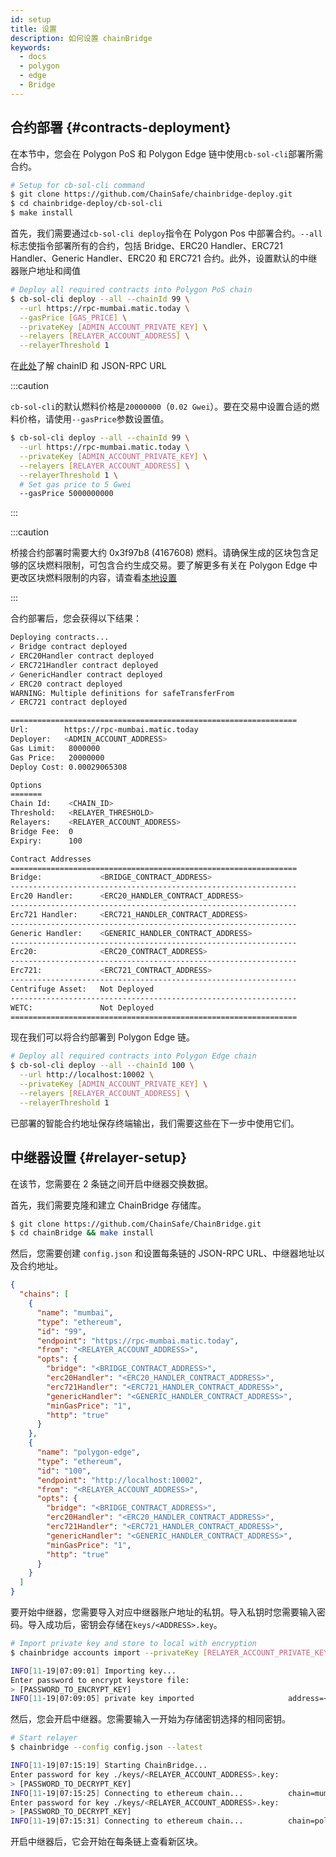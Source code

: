 ```yaml
---
id: setup
title: 设置
description: 如何设置 chainBridge
keywords:
  - docs
  - polygon
  - edge
  - Bridge
---
```


## 合约部署 {#contracts-deployment}

在本节中，您会在 Polygon PoS 和 Polygon Edge 链中使用`cb-sol-cli`部署所需合约。

```bash
# Setup for cb-sol-cli command
$ git clone https://github.com/ChainSafe/chainbridge-deploy.git
$ cd chainbridge-deploy/cb-sol-cli
$ make install
```

首先，我们需要通过`cb-sol-cli deploy`指令在 Polygon Pos 中部署合约。`--all`标志使指令部署所有的合约，包括 Bridge、ERC20 Handler、ERC721 Handler、Generic Handler、ERC20 和 ERC721 合约。此外，设置默认的中继器账户地址和阈值

```bash
# Deploy all required contracts into Polygon PoS chain
$ cb-sol-cli deploy --all --chainId 99 \
  --url https://rpc-mumbai.matic.today \
  --gasPrice [GAS_PRICE] \
  --privateKey [ADMIN_ACCOUNT_PRIVATE_KEY] \
  --relayers [RELAYER_ACCOUNT_ADDRESS] \
  --relayerThreshold 1
```


在[此处](/docs/edge/additional-features/chainbridge/definitions)了解 chainID 和 JSON-RPC URL

:::caution

`cb-sol-cli`的默认燃料价格是`20000000`（`0.02 Gwei`）。要在交易中设置合适的燃料价格，请使用`--gasPrice`参数设置值。

```bash
$ cb-sol-cli deploy --all --chainId 99 \
  --url https://rpc-mumbai.matic.today \
  --privateKey [ADMIN_ACCOUNT_PRIVATE_KEY] \
  --relayers [RELAYER_ACCOUNT_ADDRESS] \
  --relayerThreshold 1 \
  # Set gas price to 5 Gwei
  --gasPrice 5000000000
```

:::

:::caution

桥接合约部署时需要大约 0x3f97b8 (4167608) 燃料。请确保生成的区块包含足够的区块燃料限制，可包含合约生成交易。要了解更多有关在 Polygon Edge 中更改区块燃料限制的内容，请查看[本地设置](/docs/edge/get-started/set-up-ibft-locally)

:::

合约部署后，您会获得以下结果：

```bash
Deploying contracts...
✓ Bridge contract deployed
✓ ERC20Handler contract deployed
✓ ERC721Handler contract deployed
✓ GenericHandler contract deployed
✓ ERC20 contract deployed
WARNING: Multiple definitions for safeTransferFrom
✓ ERC721 contract deployed

================================================================
Url:        https://rpc-mumbai.matic.today
Deployer:   <ADMIN_ACCOUNT_ADDRESS>
Gas Limit:   8000000
Gas Price:   20000000
Deploy Cost: 0.00029065308

Options
=======
Chain Id:    <CHAIN_ID>
Threshold:   <RELAYER_THRESHOLD>
Relayers:    <RELAYER_ACCOUNT_ADDRESS>
Bridge Fee:  0
Expiry:      100

Contract Addresses
================================================================
Bridge:             <BRIDGE_CONTRACT_ADDRESS>
----------------------------------------------------------------
Erc20 Handler:      <ERC20_HANDLER_CONTRACT_ADDRESS>
----------------------------------------------------------------
Erc721 Handler:     <ERC721_HANDLER_CONTRACT_ADDRESS>
----------------------------------------------------------------
Generic Handler:    <GENERIC_HANDLER_CONTRACT_ADDRESS>
----------------------------------------------------------------
Erc20:              <ERC20_CONTRACT_ADDRESS>
----------------------------------------------------------------
Erc721:             <ERC721_CONTRACT_ADDRESS>
----------------------------------------------------------------
Centrifuge Asset:   Not Deployed
----------------------------------------------------------------
WETC:               Not Deployed
================================================================
```

现在我们可以将合约部署到 Polygon Edge 链。

```bash
# Deploy all required contracts into Polygon Edge chain
$ cb-sol-cli deploy --all --chainId 100 \
  --url http://localhost:10002 \
  --privateKey [ADMIN_ACCOUNT_PRIVATE_KEY] \
  --relayers [RELAYER_ACCOUNT_ADDRESS] \
  --relayerThreshold 1
```

已部署的智能合约地址保存终端输出，我们需要这些在下一步中使用它们。

## 中继器设置 {#relayer-setup}

在该节，您需要在 2 条链之间开启中继器交换数据。

首先，我们需要克隆和建立 ChainBridge 存储库。

```bash
$ git clone https://github.com/ChainSafe/ChainBridge.git
$ cd chainBridge && make install
```

然后，您需要创建 `config.json` 和设置每条链的 JSON-RPC URL、中继器地址以及合约地址。

```json
{
  "chains": [
    {
      "name": "mumbai",
      "type": "ethereum",
      "id": "99",
      "endpoint": "https://rpc-mumbai.matic.today",
      "from": "<RELAYER_ACCOUNT_ADDRESS>",
      "opts": {
        "bridge": "<BRIDGE_CONTRACT_ADDRESS>",
        "erc20Handler": "<ERC20_HANDLER_CONTRACT_ADDRESS>",
        "erc721Handler": "<ERC721_HANDLER_CONTRACT_ADDRESS>",
        "genericHandler": "<GENERIC_HANDLER_CONTRACT_ADDRESS>",
        "minGasPrice": "1",
        "http": "true"
      }
    },
    {
      "name": "polygon-edge",
      "type": "ethereum",
      "id": "100",
      "endpoint": "http://localhost:10002",
      "from": "<RELAYER_ACCOUNT_ADDRESS>",
      "opts": {
        "bridge": "<BRIDGE_CONTRACT_ADDRESS>",
        "erc20Handler": "<ERC20_HANDLER_CONTRACT_ADDRESS>",
        "erc721Handler": "<ERC721_HANDLER_CONTRACT_ADDRESS>",
        "genericHandler": "<GENERIC_HANDLER_CONTRACT_ADDRESS>",
        "minGasPrice": "1",
        "http": "true"
      }
    }
  ]
}
```

要开始中继器，您需要导入对应中继器账户地址的私钥。导入私钥时您需要输入密码。导入成功后，密钥会存储在`keys/<ADDRESS>.key`。

```bash
# Import private key and store to local with encryption
$ chainbridge accounts import --privateKey [RELAYER_ACCOUNT_PRIVATE_KEY]

INFO[11-19|07:09:01] Importing key...
Enter password to encrypt keystore file:
> [PASSWORD_TO_ENCRYPT_KEY]
INFO[11-19|07:09:05] private key imported                     address=<RELAYER_ACCOUNT_ADDRESS> file=.../keys/<RELAYER_ACCOUNT_ADDRESS>.key
```

然后，您会开启中继器。您需要输入一开始为存储密钥选择的相同密钥。

```bash
# Start relayer
$ chainbridge --config config.json --latest

INFO[11-19|07:15:19] Starting ChainBridge...
Enter password for key ./keys/<RELAYER_ACCOUNT_ADDRESS>.key:
> [PASSWORD_TO_DECRYPT_KEY]
INFO[11-19|07:15:25] Connecting to ethereum chain...          chain=mumbai url=<JSON_RPC_URL>
Enter password for key ./keys/<RELAYER_ACCOUNT_ADDRESS>.key:
> [PASSWORD_TO_DECRYPT_KEY]
INFO[11-19|07:15:31] Connecting to ethereum chain...          chain=polygon-edge url=<JSON_RPC_URL>
```

开启中继器后，它会开始在每条链上查看新区块。

